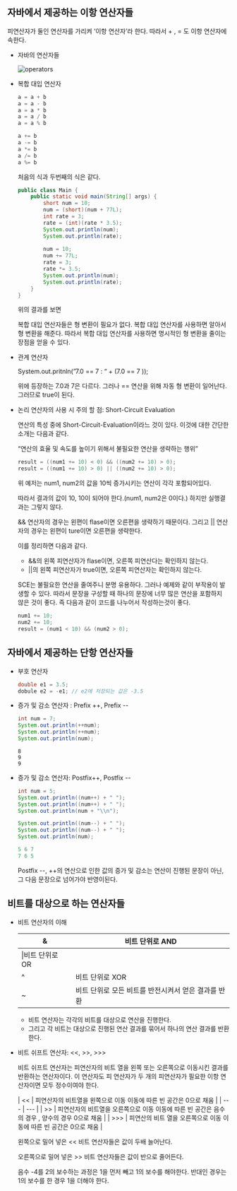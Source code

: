## 자바에서 제공하는 이항 연산자들

피연산자가 둘인 연산자를 가리켜 ‘이항 연산자’라 한다. 따라서 + , = 도 이항 연산자에 속한다.

- 자바의 연산자들
    
	![operators](../images/operators-image.png)
    
- 복합 대입 연산자
    
    ```java
    a = a + b
    a = a - b
    a = a * b
    a = a / b
    a = a % b
    ```
    
    ```java
    a += b
    a -= b
    a *= b
    a /= b
    a %= b
    ```
    
    처음의 식과 두번째의 식은 같다.
    
    ```java
    public class Main {
        public static void main(String[] args) {
            short num = 10;
            num = (short)(num + 77L);
            int rate = 3;
            rate = (int)(rate * 3.5);
            System.out.println(num);
            System.out.println(rate);
            
            num = 10;
            num += 77L;
            rate = 3;
            rate *= 3.5;
            System.out.println(num);
            System.out.println(rate);
        }
    }
    ```
    
    위의 결과를 보면
    
    복합 대입 연산자들은 형 변환이 필요가 없다. 복합 대입 연산자를 사용하면 알아서 형 변환을 해준다. 따라서 복합 대입 연산자를 사용하면 명시적인 형 변환을 줄이는 장점을 얻을 수 있다.
    
- 관계 연산자
    
    System.out.pritnln(”7.0 == 7 : “ + (7.0 == 7 ));
    
    위에 등장하는 7.0과 7은 다르다. 그러나 == 연산을 위해 자동 형 변환이 일어난다. 그러므로 true이 된다.
    
- 논리 연산자의 사용 시 주의 할 점: Short-Circuit Evaluation
    
    연산의 특성 중에 Short-Circuit-Evaluation이라느 것이 있다. 이것에 대한 간단한 소개는 다음과 같다.
    
    “연산의 효율 및 속도를 높이기 위해서 불필요한 연산을 생략하는 행위”
    
    ```java
    result = ((num1 += 10) < 0) && ((num2 += 10) > 0);
    result = ((num1 += 10) > 0) || ((num2 += 10) > 0);
    ```
    
    위 예저는 num1, num2의 값을 10씩 증가시키는 연산이 각각 포함되어있다.
    
    따라서 결과의 값이 10, 10이 되어야 한다.(num1, num2은 0이다.) 하지만 실행결과는 그렇지 않다.
    
    && 연산자의 경우는 왼편이 flase이면 오른편을 생략하기 때문이다. 그리고 || 연산자의 경우는 왼편이 ture이면 오른편을 생략한다.
    
    이를 정리하면 다음과 같다.
    
    - &&의 왼쪽 피연산자가 flase이면, 오른쪽 피연산다는 확인하지 않는다.
    - ||의 왼쪽 피연산자가 true이면, 오른쪽 피연산자는 확인하지 않는다.
    
    SCE는 불필요한 연산을 줄여주니 분명 유용하다. 그러나 예제와 같이 부작용이 발생할 수 있다. 따라서 문장을 구성할 때 하나의 문장에 너무 많은 연산을 포함하지 않은 것이 좋다. 즉 다음과 같이 코드를 나누어서 작성하는것이 좋다.
    
    ```java
    num1 += 10;
    num2 += 10;
    result = (num1 < 10) && (num2 > 0);
    ```
    

## 자바에서 제공하는 단항 연산자들

- 부호 연산자
    
    ```java
    double e1 = 3.5;
    dobule e2 = -e1; // e2에 저장되는 값은 -3.5
    ```
    
- 증가 및 감소 연산자 : Prefix ++, Prefix --
    
    ```java
    int num = 7;
    System.out.println(++num);
    System.out.println(++num);
    System.out.println(num);
    ```
    
    ```
    8
    9
    9
    ```
    
- 증가 및 감소 연산자: Postfix++, Postfix --
    
    ```java
    int num = 5;
    System.out.println((num++) + " ");
    System.out.println((num++) + " ");
    System.out.println(num + "\\n");
    
    System.out.println((num--) + " ");
    System.out.println((num--) + " ");
    System.out.println(num);
    ```
    
    ```java
    5 6 7
    7 6 5
    ```
    
    Postfix --, ++의 연산으로 인한 값의 증가 및 감소는 연산이 진행된 문장이 아닌, 그 다음 문장으로 넘어가야 반영이된다.
    

## 비트를 대상으로 하는 연산자들

- 비트 연산자의 이해
    
    |&|비트 단위로 AND|
    |---|---|
    |\|비트 단위로 OR|
    |^|비트 단위로 XOR|
    |~|비트 단위로 모든 비트를 반전시켜서 얻은 결과를 반환|
    
    - 비트 연산자는 각각의 비트를 대상으로 연산을 진행한다.
    - 그리고 각 비트는 대상으로 진행된 연산 결과를 묶어서 하나의 연산 결과를 반환한다.
- 비트 쉬프트 연산자: <<, >>, >>>
    
    비트 쉬프트 연산자는 피연산자의 비트 열을 왼쪽 또는 오른쪽으로 이동시킨 결과를 반환하는 연산자이다. 이 연산자도 피 연산자가 두 개의 피연산자가 필요한 이항 연산자이면 모두 정수이여야 한다.
    
    | << | 피연산자의 비트열을 왼쪽으로 이동 이동에 따른 빈 공간은 0으로 채움 | | --- | --- | | >> | 피연산자의 비트열을 오른쪽으로 이동 이동에 따른 빈 공간은 음수의 경우 , 양수의 경우 0으로 채움 | | >>> | 피연산의 비트 열을 오른쪽으로 이동 이동에 따른 빈 공간은 0으로 채움 |
    
    왼쪽으로 밀어 넣은 << 비트 연산자들은 값이 두배 늘어난다.
    
    오른쪽으로 밀어 넣은 >> 비트 연산자들은 값이 반으로 줄어든다.
    
    음수 -4를 2의 보수하는 과정은 1을 먼저 빼고 1의 보수를 해야한다. 반대인 경우는 1의 보수를 한 경우 1을 더해야 한다.